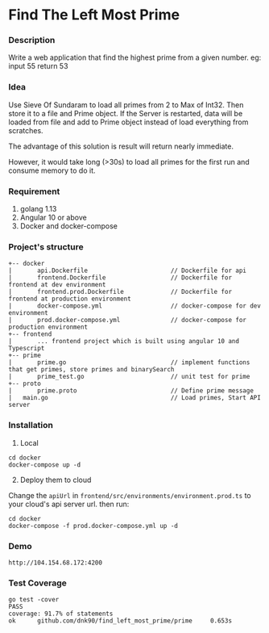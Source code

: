 # Find The Left Most Prime

### Description

Write a web application that find the highest prime from a given number. eg: input 55 return 53

### Idea

Use Sieve Of Sundaram to load all primes from 2 to Max of Int32. Then store it to a file and Prime object.
If the Server is restarted, data will be loaded from file and add to Prime object instead of load everything from scratches.

The advantage of this solution is result will return nearly immediate. 

However, it would take long (>30s) to load all primes for the first run and consume memory to do it.

### Requirement

1. golang 1.13
2. Angular 10 or above
3. Docker and docker-compose

### Project's structure

```
+-- docker
|       api.Dockerfile                       // Dockerfile for api
|       frontend.Dockerfile                  // Dockerfile for frontend at dev environment
|       frontend.prod.Dockerfile             // Dockerfile for frontend at production environment
|       docker-compose.yml                   // docker-compose for dev environment
|       prod.docker-compose.yml              // docker-compose for production environment 
+-- frontend
|       ... frontend project which is built using angular 10 and Typescript
+-- prime
|       prime.go                             // implement functions that get primes, store primes and binarySearch
|       prime_test.go                        // unit test for prime
+-- proto
|       prime.proto                          // Define prime message
|   main.go                                  // Load primes, Start API server
```

### Installation

1. Local

```shell script
cd docker
docker-compose up -d
```

2. Deploy them to cloud

Change the `apiUrl` in `frontend/src/environments/environment.prod.ts` to your cloud's api server url.
then run:
```shell script
cd docker
docker-compose -f prod.docker-compose.yml up -d
```

### Demo
```
http://104.154.68.172:4200
```

### Test Coverage

```
go test -cover
PASS
coverage: 91.7% of statements
ok      github.com/dnk90/find_left_most_prime/prime     0.653s
```
